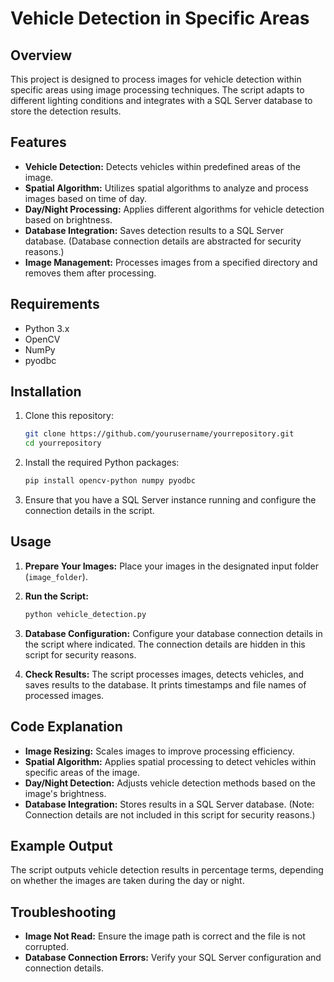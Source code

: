 # Vehicle Detection in Specific Areas

## Overview
This project is designed to process images for vehicle detection within specific areas using image processing techniques. The script adapts to different lighting conditions and integrates with a SQL Server database to store the detection results. 

## Features
- **Vehicle Detection:** Detects vehicles within predefined areas of the image.
- **Spatial Algorithm:** Utilizes spatial algorithms to analyze and process images based on time of day.
- **Day/Night Processing:** Applies different algorithms for vehicle detection based on brightness.
- **Database Integration:** Saves detection results to a SQL Server database. (Database connection details are abstracted for security reasons.)
- **Image Management:** Processes images from a specified directory and removes them after processing.

## Requirements
- Python 3.x
- OpenCV
- NumPy
- pyodbc

## Installation
1. Clone this repository:
    ```bash
    git clone https://github.com/yourusername/yourrepository.git
    cd yourrepository
    ```

2. Install the required Python packages:
    ```bash
    pip install opencv-python numpy pyodbc
    ```

3. Ensure that you have a SQL Server instance running and configure the connection details in the script.

## Usage
1. **Prepare Your Images:** Place your images in the designated input folder (`image_folder`).

2. **Run the Script:**
    ```bash
    python vehicle_detection.py
    ```

3. **Database Configuration:** Configure your database connection details in the script where indicated. The connection details are hidden in this script for security reasons.

4. **Check Results:** The script processes images, detects vehicles, and saves results to the database. It prints timestamps and file names of processed images.

## Code Explanation
- **Image Resizing:** Scales images to improve processing efficiency.
- **Spatial Algorithm:** Applies spatial processing to detect vehicles within specific areas of the image.
- **Day/Night Detection:** Adjusts vehicle detection methods based on the image's brightness.
- **Database Integration:** Stores results in a SQL Server database. (Note: Connection details are not included in this script for security reasons.)

## Example Output
The script outputs vehicle detection results in percentage terms, depending on whether the images are taken during the day or night.

## Troubleshooting
- **Image Not Read:** Ensure the image path is correct and the file is not corrupted.
- **Database Connection Errors:** Verify your SQL Server configuration and connection details.

